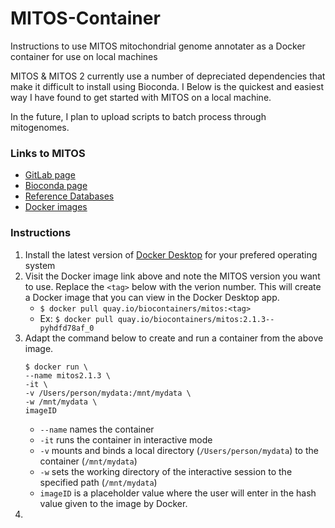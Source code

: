 # MITOS-Container
Instructions to use MITOS mitochondrial genome annotater as a Docker container for use on local machines

MITOS & MITOS 2 currently use a number of depreciated dependencies that make it difficult to install using Bioconda. I Below is the quickest and easiest way I have found to get started with MITOS on a local machine. 

In the future, I plan to upload scripts to batch process through mitogenomes. 

### Links to MITOS
- [GitLab page](https://gitlab.com/Bernt/MITOS/-/tree/master/)
- [Bioconda page](https://bioconda.github.io/recipes/mitos/README.html?highlight=mitos#package-package%20&#x27;mitos&#x27;)
- [Reference Databases](https://zenodo.org/record/4284483#.ZBIvsUfMKX0)
- [Docker images](https://quay.io/repository/biocontainers/mitos?tab=tags) 

### Instructions

1. Install the latest version of [Docker Desktop](https://www.docker.com/products/docker-desktop/) for your prefered operating system
2. Visit the Docker image link above and note the MITOS version you want to use. Replace the `<tag>` below with the verion number. This will create a Docker image that you can view in the Docker Desktop app.
    - `$ docker pull quay.io/biocontainers/mitos:<tag>`
    - Ex: `$ docker pull quay.io/biocontainers/mitos:2.1.3--pyhdfd78af_0`
3. Adapt the command below to create and run a container from the above image.
    ```
    $ docker run \
    --name mitos2.1.3 \
    -it \
    -v /Users/person/mydata:/mnt/mydata \
    -w /mnt/mydata \
    imageID
    ```
    - `--name` names the container
    - `-it` runs the container in interactive mode
    - `-v` mounts and binds a local directory (`/Users/person/mydata`) to the container (`/mnt/mydata`)
    - `-w` sets the working directory of the interactive session to the specified path (`/mnt/mydata`)
    - `imageID` is a placeholder value where the user will enter in the hash value given to the image by Docker. 
4. 

